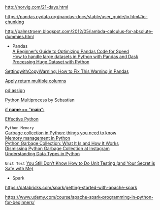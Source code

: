 http://norvig.com/21-days.html

https://pandas.pydata.org/pandas-docs/stable/user_guide/io.html#io-chunking


http://palmstroem.blogspot.com/2012/05/lambda-calculus-for-absolute-dummies.html

- Pandas  
[A Beginner’s Guide to Optimizing Pandas Code for Speed](https://engineering.upside.com/a-beginners-guide-to-optimizing-pandas-code-for-speed-c09ef2c6a4d6)  
[How to handle large datasets in Python with Pandas and Dask](https://towardsdatascience.com/how-to-handle-large-datasets-in-python-with-pandas-and-dask-34f43a897d55)  
[Processing Huge Dataset with Python](https://datascienceplus.com/processing-huge-dataset-with-python/)  

[SettingwithCopyWarning: How to Fix This Warning in Pandas](https://www.dataquest.io/blog/settingwithcopywarning/)

[Apply return multiple columns](https://stackoverflow.com/questions/23586510/return-multiple-columns-from-pandas-apply)  

[pd.assign](https://stackoverflow.com/questions/48177914/why-use-pandas-assign-rather-than-simply-initialize-new-column)  

[Python Multiprocess](https://sebastianraschka.com/Articles/2014_multiprocessing.html) by Sebastian  

[if __name__ == "__main__":](https://stackoverflow.com/questions/419163/what-does-if-name-main-do)

[Effective Python](https://tomaugspurger.github.io/)

`Python Memory`  
[Garbage collection in Python: things you need to know](https://rushter.com/blog/python-garbage-collector/)    
[Memory management in Python](https://rushter.com/blog/python-memory-managment/)  
[Python Garbage Collection: What It Is and How It Works](https://stackify.com/python-garbage-collection/)  
[Dismissing Python Garbage Collection at Instagram](https://instagram-engineering.com/dismissing-python-garbage-collection-at-instagram-4dca40b29172)   
[Understanding Data Types in Python](https://jakevdp.github.io/PythonDataScienceHandbook/02.01-understanding-data-types.html)

`Unit Test`
[You Still Don’t Know How to Do Unit Testing (and Your Secret is Safe with Me)](https://stackify.com/unit-testing-basics-best-practices/)

- Spark

https://databricks.com/spark/getting-started-with-apache-spark

https://www.udemy.com/course/apache-spark-programming-in-python-for-beginners/
